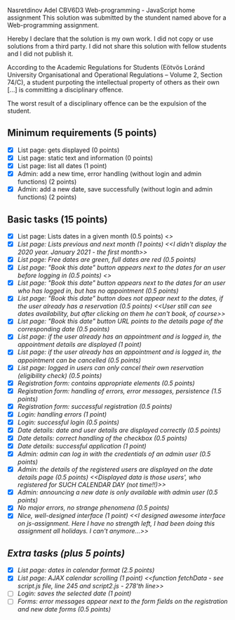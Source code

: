 Nasretdinov Adel
CBV6D3
Web-programming - JavaScript home assignment
This solution was submitted by the stundent named above for a Web-programming assignment.

Hereby I declare that the solution is my own work. I did not copy or use solutions from a third party. I did not share this solution with fellow students and I did not publish it. 

According to the Academic Regulations for Students (Eötvös Loránd University Organisational and Operational Regulations – Volume 2, Section 74/C), a student purpoting the intellectual property of others as their own [...] is committing a disciplinary offence.

The worst result of a disciplinary offence can be the expulsion of the student.

## Minimum requirements (5 points)

- [x] List page: gets displayed (0 points)
- [x] List page: static text and information (0 points)
- [x] List page: list all dates (1 point)
- [x] Admin: add a new time, error handling (without login and admin functions) (2 points)
- [x] Admin: add a new date, save successfully (without login and admin functions) (2 points)

## Basic tasks (15 points)

- [x] List page: Lists dates in a given month (0.5 points) <<I listed it in calendar format>>
- [x] List page: Lists previous and next month (1 points) <<I didn't display the 2020 year. January 2021 - the first month>>
- [x] List page: Free dates are green, full dates are red (0.5 points)
- [x] List page: "Book this date" button appears next to the dates for an user before logging in (0.5 points) <<By time slot clicking>>
- [x] List page: "Book this date" button appears next to the dates for an user who has logged in, but has no appointment (0.5 points)
- [x] List page: "Book this date" button does not appear next to the dates, if the user already has a reservation (0.5 points)
<<User still can see dates availability, but after clicking on them he can't book, of course>>
- [x] List page: "Book this date" button URL points to the details page of the corresponding date (0.5 points)
- [x] List page: if the user already has an appointment and is logged in, the appointment details are displayed (1 point)
- [x] List page: if the user already has an appointment and is logged in, the appointment can be cancelled (0.5 points)
- [x] List page: logged in users can only cancel their own reservation (eligibility check) (0.5 points)
- [x] Registration form: contains appropriate elements (0.5 points)
- [x] Registration form: handling of errors, error messages, persistence (1.5 points)
- [x] Registration form: successful registration (0.5 points)
- [x] Login: handling errors (1 point)
- [x] Login: successful login (0.5 points)
- [x] Date details: date and user details are displayed correctly (0.5 points)
- [x] Date details: correct handling of the checkbox (0.5 points)
- [x] Date details: successful application (1 point)
- [x] Admin: admin can log in with the credentials of an admin user (0.5 points)
- [x] Admin: the details of the registered users are displayed on the date details page (0.5 points) <<Displayed data is those users', who registered for SUCH CALENDAR DAY (not time!!)>>
- [x] Admin: announcing a new date is only available with admin user (0.5 points)
- [x] No major errors, no strange phenomena (0.5 points)
- [x] Nice, well-designed interface (1 point) <<I designed awesome interface on js-assignment. Here I have no strength left, I had been doing this assignment all holidays. I can't anymore...>>

## Extra tasks (plus 5 points)

- [x] List page: dates in calendar format (2.5 points)
- [x] List page: AJAX calendar scrolling (1 point) <<function fetchData - see script.js file, line 245 and script2.js - 278'th line>>
- [ ] Login: saves the selected date (1 point)
- [ ] Forms: error messages appear next to the form fields on the registration and new date forms (0.5 points)